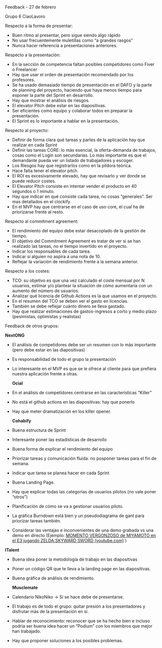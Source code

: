 ﻿Feedback - 27 de febrero

Grupo 6 CiaoLavoro

Respecto a la forma de presentar:

- Buen ritmo al presentar, pero sigue siendo algo rápido
- No usar frecuentemente muletillas como “a grandes rasgos”
- Nunca hacer referencia a presentaciones anteriores.

Respecto a la presentación:

- En la sección de competencia faltan posibles competidores como Fiver o Freelancer
- Hay que usar el orden de presentación recomendado por los profesores.
- Se ha usado demasiado tiempo de presentación en el DAFO y la parte de planning del proyecto, haciendo que haya menos tiempo para exponer la parte del Sprint en desarrollo.
- Hay que mostrar el análisis de riesgos.
- El elevator Pitch debe estar en las diapositivas.
- Ser eficientes como equipo y colaborar todos en preparar la presentación.
- El Sprint es lo importante a hablar en la presentación.

Respecto al proyecto:

- Definir de forma clara qué tareas y partes de la aplicación hay que realizar en cada Sprint
- Definir las tareas CORE: lo más esencial, la oferta-demanda de trabajos, cosas como el Login son secundarias. Lo más importante es que el demandante pueda ver un listado de trabajadores y escoger.
- Los Riesgos hay que registrarlos como en la píldora teórica.
- Hace falta tener el elevator pitch.
- El ROI es excesivamente elevado, hay que revisarlo y ver donde se puede reducir costes.
- El Elevator Pitch consiste en intentar vender el producto en 40 segundos o 1 minuto.
- Hay que indicar en qué consiste cada tarea, no cosas “generales”. Ser mas detallados en el clockify.
- En el MVP hay que centrarse en el caso de uso core, el cual ha de priorizarse frente al resto.

Respecto al commitment agreement:

- El rendimiento del equipo debe estar desacoplado de la gestión de tiempo.
- El objetivo del Commitment Agreement es tratar de ver si se han realizado las tareas, no el tiempo invertido en el proyecto.
- Indicar los responsables de cada tarea.
- Indicar si alguien no aspira a una nota de 10.
- Reflejar la variación de rendimiento frente a la semana anterior.

Respecto a los costes:

- TCO: su objetivo es que una vez calculado el coste mensual por N usuarios, estimar y/o plantear la situación de cómo aumentaría con un aumento del número de usuarios.
- Analizar qué licencia de Github Actions es la que usamos en el proyecto.
- En el resumen del TCO se deben ver el gasto en licencias.
- También se debe reflejar cuánto dinero se lleva gastado.
- Hay que realizar estimaciones de gastos-ingresos a corto y medio plazo (pesimistas, optimistas y realistas)


Feedback de otros grupos:

**NextONG**

- El análisis de competidores debe ser un resumen con lo más importante (pero debe estar en las diapositivas)
- Es responsabilidad de todo el grupo la presentación
- Lo interesante en el MVP es que se le ofrece al cliente para que prefiera nuestra aplicación frente a otras.

  **Ocial**

- En el análisis de competidores centrarse en las características “Killer”
- No está el github actions en las diapositivas: hay que ponerlo
- Hay que meter dramatización en los killer opener.

  **Cohabify**

- Buena estructura de Sprint
- Interesante poner las estadísticas de desarrollo
- Buena forma de explicar el rendimiento del equipo
- Priorizar tareas y comunicación fluida: no posponer tareas para el fin de semana. 
- Indicar que tarea se planea hacer en cada Sprint
- Buena Landing Page.
- Hay que explicar todas las categorías de usuarios pilotos (no vale poner “otros”)
- Planificación de cómo se va a gestionar usuarios piloto.
- La gráfica Burndown está bien y un pseudodiagrama de gant para priorizar tareas también.
- Considerar las ventajas e inconvenientes de una demo grabada vs una demo en directo (Ejemplo: [MOMENTO VERGONZOSO de MIYAMOTO en el E3 jugando ZELDA:SKYWARD SWORD (youtube.com)](https://www.youtube.com/watch?v=KCxSMnrtfjg) )

**ITalent**

- Buena idea poner la metodología de trabajo en las diapositivas
- Poner un código QR que te lleva a la landing page en las diapositivas.
- Buena gráfica de análisis de rendimiento.

  **Musclemate**

- Calendario NikoNiko -> Si se hace debe de presentarse.
- El trabajo es de todo el grupo: quitar presión a los presentadores y disfrutar más de la presentación en sí.
- Hablar de reconocimiento: reconocer que se ha hecho bien e incluso podría ser buena idea hacer un “Podium” con los miembros que mejor han trabajado.
- Hay que proponer soluciones a los posibles problemas.
